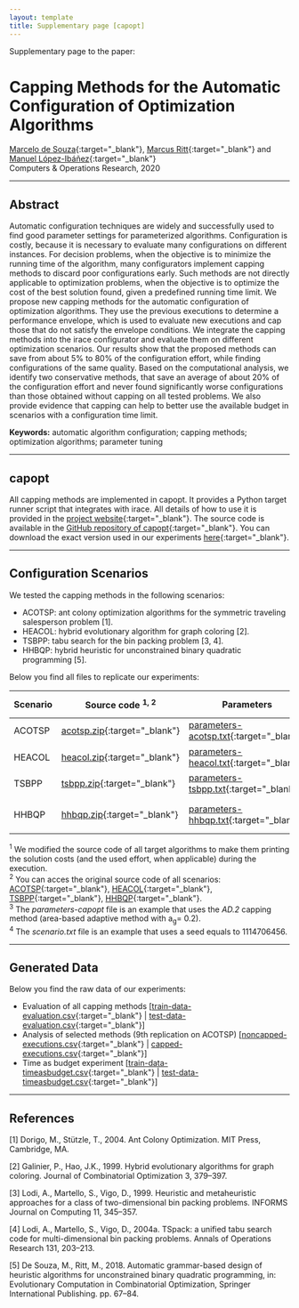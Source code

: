 ```yaml
---
layout: template
title: Supplementary page [capopt]
---
```


Supplementary page to the paper:

# Capping Methods for the Automatic Configuration of Optimization Algorithms

[Marcelo de Souza][marcelo]{:target="_blank"}, [Marcus Ritt][marcus]{:target="_blank"} and [Manuel López-Ibáñez][manuel]{:target="_blank"}<br>
Computers & Operations Research, 2020

***

## Abstract

Automatic configuration techniques are widely and successfully used to find good parameter settings for parameterized algorithms. Configuration is costly, because it is necessary to evaluate many configurations on different instances. For decision problems, when the objective is to minimize the running time of the algorithm, many configurators implement capping methods to discard poor configurations early. Such methods are not directly applicable to optimization problems, when the objective is to optimize the cost of the best solution found, given a predefined running time limit. We propose new capping methods for the automatic configuration of optimization algorithms. They use the previous executions to determine a performance envelope, which is used to evaluate new executions and cap those that do not satisfy the envelope conditions. We integrate the capping methods into the irace configurator and evaluate them on different optimization scenarios. Our results show that the proposed methods can save from about 5% to 80% of the configuration effort, while finding configurations of the same quality. Based on the computational analysis, we identify two conservative methods, that save an average of about 20% of the configuration effort and never found significantly worse configurations than those obtained without capping on all tested problems. We also provide evidence that capping can help to better use the available budget in scenarios with a configuration time limit.

**Keywords:** automatic algorithm configuration; capping methods; optimization algorithms; parameter tuning

***

## capopt

All capping methods are implemented in capopt. It provides a Python target runner script that integrates with irace. All details of how to use it is provided in the [project website][capopt]{:target="_blank"}. The source code is available in the [GitHub repository of capopt][capopt-github]{:target="_blank"}. You can download the exact version used in our experiments [here][capopt-download]{:target="_blank"}.

***

## Configuration Scenarios

We tested the capping methods in the following scenarios:

+ ACOTSP: ant colony optimization algorithms for the symmetric traveling salesperson problem [1].
+ HEACOL: hybrid evolutionary algorithm for graph coloring [2].
+ TSBPP: tabu search for the bin packing problem [3, 4].
+ HHBQP: hybrid heuristic for unconstrained binary quadratic programming [5].

Below you find all files to replicate our experiments:

| Scenario | Source code&nbsp;<sup>1,&nbsp;2</sup>      | Parameters                                            | Train instances                                    | Test instances                                   | Best known values                              | Param. target runner&nbsp;<sup>3</sup>                                 | Scenario file&nbsp;<sup>4</sup>                                | Cut-off effort          | Budget (execs) | Budget (time) |
|----------|--------------------------------------------|-------------------------------------------------------|----------------------------------------------------|--------------------------------------------------|------------------------------------------------|------------------------------------------------------------------------|----------------------------------------------------------|-------------------------|----------------|---------------|
| ACOTSP   | [acotsp.zip][src-acotsp]{:target="_blank"} | [parameters-acotsp.txt][par-acotsp]{:target="_blank"} | [train-acotsp.zip][train-acotsp]{:target="_blank"} | [test-acotsp.zip][test-acotsp]{:target="_blank"} | [bkv-acotsp.txt][bkv-acotsp]{:target="_blank"} | [parameters-capopt-acotsp.txt][parc-acotsp]{:target="_blank"} | [scenario-acotsp.txt][scenario-acotsp]{:target="_blank"} | 60 sec.                 | 2000           | 21000 sec.    |
| HEACOL   | [heacol.zip][src-heacol]{:target="_blank"} | [parameters-heacol.txt][par-heacol]{:target="_blank"} | [train-heacol.zip][train-heacol]{:target="_blank"} | [test-heacol.zip][test-heacol]{:target="_blank"} | [bkv-heacol.txt][bkv-heacol]{:target="_blank"} | [parameters-capopt-heacol.txt][parc-heacol]{:target="_blank"} | [scenario-heacol.txt][scenario-heacol]{:target="_blank"} | 10<sup>9</sup> checks   | 2000           | 3200 sec.     |
| TSBPP    | [tsbpp.zip][src-tsbpp]{:target="_blank"}   | [parameters-tsbpp.txt][par-tsbpp]{:target="_blank"}   | [train-tsbpp.zip][train-tsbpp]{:target="_blank"}   | [test-tsbpp.zip][test-tsbpp]{:target="_blank"}   | [bkv-tsbpp.txt][bkv-tsbpp]{:target="_blank"}   | [parameters-capopt-tsbpp.txt][parc-tsbpp]{:target="_blank"}   | [scenario-tsbpp.txt][scenario-tsbpp]{:target="_blank"}   | 5000 iterations         | 500            | 700 sec.      |
| HHBQP    | [hhbqp.zip][src-hhbqp]{:target="_blank"}   | [parameters-hhbqp.txt][par-hhbqp]{:target="_blank"}   | [train-hhbqp.zip][train-hhbqp]{:target="_blank"}   | [test-hhbqp.zip][test-hhbqp]{:target="_blank"}   | [bkv-hhbqp.txt][bkv-hhbqp]{:target="_blank"}   | [parameters-capopt-hhbqp.txt][parc-hhbqp]{:target="_blank"}   | [scenario-hhbqp.txt][scenario-hhbqp]{:target="_blank"}   | 20/30 sec. (train/test) | 2000           | 7000 sec.     |

<sup>1</sup> We modified the source code of all target algorithms to make them printing the solution costs (and the used effort, when applicable) during the execution.<br>
<sup>2</sup> You can acces the original source code of all scenarios: [ACOTSP][acotsp]{:target="_blank"}, [HEACOL][heacol]{:target="_blank"}, [TSBPP][tsbpp]{:target="_blank"}, [HHBQP][hhbqp]{:target="_blank"}.<br>
<sup>3</sup> The *parameters-capopt* file is an example that uses the *AD.2* capping method (area-based adaptive method with a<sub>g</sub>= 0.2).<br>
<sup>4</sup> The *scenario.txt* file is an example that uses a seed equals to 1114706456.

***


## Generated Data

Below you find the raw data of our experiments:
+ Evaluation of all capping methods [[train-data-evaluation.csv][train-data-evaluation]{:target="_blank"} \| [test-data-evaluation.csv][test-data-evaluation]{:target="_blank"}]
+ Analysis of selected methods (9th replication on ACOTSP) [[noncapped-executions.csv][noncapped]{:target="_blank"} \| [capped-executions.csv][capped]{:target="_blank"}]
+ Time as budget experiment [[train-data-timeasbudget.csv][train-data-timeasbudget]{:target="_blank"} \| [test-data-timeasbudget.csv][test-data-timeasbudget]{:target="_blank"}]

***


## References

[1] Dorigo, M., Stützle, T., 2004. Ant Colony Optimization. MIT Press, Cambridge, MA.

[2] Galinier, P., Hao, J.K., 1999. Hybrid evolutionary algorithms for graph coloring. Journal of Combinatorial Optimization 3, 379–397.

[3] Lodi, A., Martello, S., Vigo, D., 1999. Heuristic and metaheuristic approaches for a class of two-dimensional bin packing problems. INFORMS Journal on Computing 11, 345–357.

[4] Lodi, A., Martello, S., Vigo, D., 2004a. TSpack: a unified tabu search code for multi-dimensional bin packing problems. Annals of Operations Research 131, 203–213.

[5] De Souza, M., Ritt, M., 2018. Automatic grammar-based design of heuristic algorithms for unconstrained binary quadratic programming, in: Evolutionary Computation in Combinatorial Optimization, Springer International Publishing. pp. 67–84.


[marcelo]: https://souzamarcelo.github.io
[marcus]: https://www.inf.ufrgs.br/~mrpritt
[manuel]: http://lopez-ibanez.eu
[capopt]: https://capopt.github.io
[capopt-github]: https://github.com/capopt/capopt
[capopt-download]: files/capopt.zip
[acotsp]: http://www.aco-metaheuristic.org/aco-code/public-software.html
[heacol]: http://rhydlewis.eu/resources/gCol.zip
[tsbpp]: http://or.dei.unibo.it/research_pages/ORcodes/TSpack.html
[hhbqp]: https://github.com/souzamarcelo/hhbqp
[src-acotsp]: files/acotsp.zip
[src-heacol]: files/heacol.zip
[src-tsbpp]: files/tsbpp.zip
[src-hhbqp]: files/hhbqp.zip
[par-acotsp]: files/parameters-acotsp.txt
[par-heacol]: files/parameters-heacol.txt
[par-tsbpp]: files/parameters-tsbpp.txt
[par-hhbqp]: files/parameters-hhbqp.txt
[bkv-acotsp]: files/bkv-acotsp.txt
[bkv-heacol]: files/bkv-heacol.txt
[bkv-tsbpp]: files/bkv-tsbpp.txt
[bkv-hhbqp]: files/bkv-hhbqp.txt
[train-acotsp]: files/train-acotsp.zip
[train-heacol]: files/train-heacol.zip
[train-tsbpp]: files/train-tsbpp.zip
[train-hhbqp]: files/train-hhbqp.zip
[test-acotsp]: files/test-acotsp.zip
[test-heacol]: files/test-heacol.zip
[test-tsbpp]: files/test-tsbpp.zip
[test-hhbqp]: files/test-hhbqp.zip
[parc-acotsp]: files/parameters-capopt-acotsp.txt
[parc-heacol]: files/parameters-capopt-heacol.txt
[parc-tsbpp]: files/parameters-capopt-tsbpp.txt
[parc-hhbqp]: files/parameters-capopt-hhbqp.txt
[scenario-acotsp]: files/scenario-acotsp.txt
[scenario-heacol]: files/scenario-heacol.txt
[scenario-tsbpp]: files/scenario-tsbpp.txt
[scenario-hhbqp]: files/scenario-hhbqp.txt
[train-data-evaluation]: files/train-data-evaluation.csv
[test-data-evaluation]: files/test-data-evaluation.csv
[train-data-timeasbudget]: files/train-data-timeasbudget.csv
[test-data-timeasbudget]: files/test-data-timeasbudget.csv
[noncapped]: files/noncapped-executions.csv
[capped]: files/capped-executions.csv
